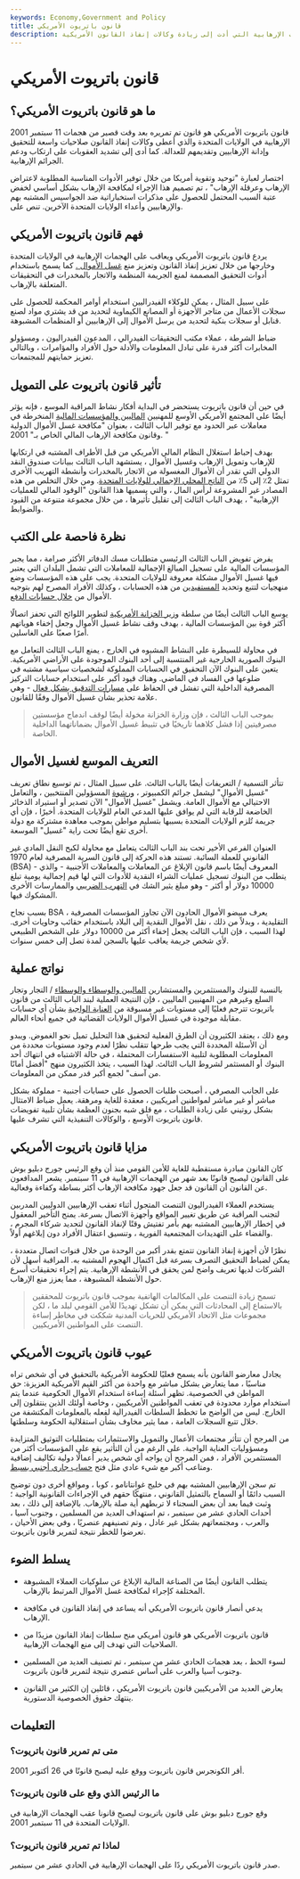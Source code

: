 ```yaml
---
keywords: Economy,Government and Policy
title: قانون باتريوت الأمريكي
description: قانون باتريوت الأمريكي هو قانون تم تمريره بعد فترة وجيزة من 11 سبتمبر 2001 ، والهجمات الإرهابية التي أدت إلى زيادة وكالات إنفاذ القانون الأمريكية &amp; # 39 ؛ قوى المخابرات.
---
```


# قانون باتريوت الأمريكي
## ما هو قانون باتريوت الأمريكي؟

قانون باتريوت الأمريكي هو قانون تم تمريره بعد وقت قصير من هجمات 11 سبتمبر 2001 الإرهابية في الولايات المتحدة والذي أعطى وكالات إنفاذ القانون صلاحيات واسعة للتحقيق وإدانة الإرهابيين وتقديمهم للعدالة. كما أدى إلى تشديد العقوبات على ارتكاب ودعم الجرائم الإرهابية.

اختصار لعبارة "توحيد وتقوية أمريكا من خلال توفير الأدوات المناسبة المطلوبة لاعتراض الإرهاب وعرقلة الإرهاب" ، تم تصميم هذا الإجراء لمكافحة الإرهاب بشكل أساسي لخفض عتبة السبب المحتمل للحصول على مذكرات استخباراتية ضد الجواسيس المشتبه بهم والإرهابيين وأعداء الولايات المتحدة الآخرين. تنص على.

## فهم قانون باتريوت الأمريكي

يردع قانون باتريوت الأمريكي ويعاقب على الهجمات الإرهابية في الولايات المتحدة وخارجها من خلال تعزيز إنفاذ القانون وتعزيز منع [غسل الأموال .](/moneylaundering) كما يسمح باستخدام أدوات التحقيق المصممة لمنع الجريمة المنظمة والاتجار بالمخدرات في التحقيقات المتعلقة بالإرهاب.

على سبيل المثال ، يمكن للوكلاء الفيدراليين استخدام أوامر المحكمة للحصول على سجلات الأعمال من متاجر الأجهزة أو المصانع الكيماوية لتحديد من قد يشتري مواد لصنع قنابل أو سجلات بنكية لتحديد من يرسل الأموال إلى الإرهابيين أو المنظمات المشبوهة.

ضباط الشرطة ، عملاء مكتب التحقيقات الفيدرالي ، المدعون الفيدراليون ، ومسؤولو المخابرات أكثر قدرة على تبادل المعلومات والأدلة حول الأفراد والمؤامرات ، وبالتالي تعزيز حمايتهم للمجتمعات.

## تأثير قانون باتريوت على التمويل

في حين أن قانون باتريوت يستحضر في البداية أفكار نشاط المراقبة الموسع ، فإنه يؤثر أيضًا على المجتمع الأمريكي الأوسع للمهنيين [الماليين والمؤسسات المالية](/financialinstitution) المنخرطة في معاملات عبر الحدود مع توفير الباب الثالث ، بعنوان "مكافحة غسل الأموال الدولية وقانون مكافحة الإرهاب المالي الخاص بـ" 2001. "

بهدف إحباط استغلال النظام المالي الأمريكي من قبل الأطراف المشتبه في ارتكابها للإرهاب وتمويل الإرهاب وغسيل الأموال ، يستشهد الباب الثالث ببيانات صندوق النقد الدولي التي تقدر أن الأموال المغسولة من الاتجار بالمخدرات وأنشطة التهريب الأخرى تمثل 2٪ إلى 5٪ من [الناتج المحلي الإجمالي للولايات المتحدة](/gdp). ومن خلال التخلص من هذه المصادر غير المشروعة لرأس المال ، والتي يسميها هذا القانون "الوقود المالي للعمليات الإرهابية" ، يهدف الباب الثالث إلى تقليل تأثيرها ، من خلال مجموعة متنوعة من القيود والضوابط.

## نظرة فاحصة على الكتب

يفرض تفويض الباب الثالث الرئيسي متطلبات مسك الدفاتر الأكثر صرامة ، مما يجبر المؤسسات المالية على تسجيل المبالغ الإجمالية للمعاملات التي تشمل البلدان التي يعتبر فيها غسيل الأموال مشكلة معروفة للولايات المتحدة. يجب على هذه المؤسسات وضع منهجيات لتتبع وتحديد [المستفيدين](/beneficiary) من هذه الحسابات ، وكذلك الأفراد المصرح لهم بتوجيه الأموال من [خلال حسابات الدفع](/payable-through-draft).

يوسع الباب الثالث أيضًا من سلطة [وزير الخزانة الأمريكية](/treasury-secretary) لتطوير اللوائح التي تحفز اتصالًا أكثر قوة بين المؤسسات المالية ، بهدف وقف نشاط غسيل الأموال وجعل إخفاء هوياتهم أمرًا صعبًا على الغاسلين.

في محاولة للسيطرة على النشاط المشبوه في الخارج ، يمنع الباب الثالث التعامل مع البنوك الصورية الخارجية غير المنتسبة إلى أحد البنوك الموجودة على الأراضي الأمريكية. يتعين على البنوك الآن التحقيق في الحسابات المملوكة لشخصيات سياسية مشتبه في ضلوعها في الفساد في الماضي. وهناك قيود أكبر على استخدام حسابات التركيز المصرفية الداخلية التي تفشل في الحفاظ على [مسارات التدقيق بشكل فعال](/audittrail) - وهي علامة تحذير بشأن غسيل الأموال وفقًا للقانون.

> بموجب الباب الثالث ، فإن وزارة الخزانة مخولة أيضًا لوقف اندماج مؤسستين مصرفيتين إذا فشل كلاهما تاريخيًا في تثبيط غسيل الأموال بضماناتهما الداخلية الخاصة.

>

## التعريف الموسع لغسيل الأموال

تتأثر التسمية / التعريفات أيضًا بالباب الثالث. على سبيل المثال ، تم توسيع نطاق تعريف "غسيل الأموال" ليشمل جرائم الكمبيوتر ، [ورشوة](/bribe) المسؤولين المنتخبين ، والتعامل الاحتيالي مع الأموال العامة. ويشمل "غسيل الأموال" الآن تصدير أو استيراد الذخائر الخاضعة للرقابة التي لم يوافق عليها المدعي العام للولايات المتحدة. أخيرًا ، فإن أي جريمة تُلزم الولايات المتحدة بسببها بتسليم مواطن بموجب معاهدة مشتركة مع دولة أخرى تقع أيضًا تحت راية "غسيل" الموسعة.

العنوان الفرعي الأخير تحت بند الباب الثالث يتعامل مع محاولة لكبح النقل المادي غير القانوني للعملة السائبة. تستند هذه الحركة إلى قانون السرية المصرفية لعام 1970 (BSA) - المعروف أيضًا باسم قانون الإبلاغ عن المعاملات والمعاملات الأجنبية - والذي يتطلب من البنوك تسجيل عمليات الشراء النقدية للأدوات التي لها قيم إجمالية يومية تبلغ 10000 دولار أو أكثر - وهو مبلغ يثير الشك في [التهرب الضريبي](/taxevasion) والممارسات الأخرى المشكوك فيها.

بسبب نجاح BSA ، يعرف مبيضو الأموال الحادون الآن تجاوز المؤسسات المصرفية التقليدية ، وبدلاً من ذلك ، نقل الأموال النقدية إلى البلاد باستخدام حقائب وحاويات أخرى. لهذا السبب ، فإن الباب الثالث يجعل إخفاء أكثر من 10000 دولار على الشخص الطبيعي لأي شخص جريمة يعاقب عليها بالسجن لمدة تصل إلى خمس سنوات.

## نواتج عملية

بالنسبة للبنوك والمستثمرين والمستشارين [الماليين والوسطاء والوسطاء](/financialintermediary) / التجار وتجار السلع وغيرهم من المهنيين الماليين ، فإن النتيجة العملية لبند الباب الثالث من قانون باتريوت تترجم فعليًا إلى مستويات غير مسبوقة من [العناية الواجبة](/duediligence) بشأن أي حسابات مقابلة موجودة في غسيل الأموال الولايات القضائية في جميع أنحاء العالم.

ومع ذلك ، يعتقد الكثيرون أن الطرق الفعلية لتحقيق هذا التحليل تميل نحو الغموض. ويبدو أن الأسئلة المحددة التي يجب طرحها تتقلب نظرًا لعدم وجود مستويات محددة من المعلومات المطلوبة لتلبية الاستفسارات المحتملة ، في حالة الاشتباه في انتهاك أحد البنوك أو المستثمر لشروط الباب الثالث. لهذا السبب ، يتخذ الكثيرون منهج "أفضل أمانًا من آسف" لجمع أكبر قدر ممكن من المعلومات.

على الجانب المصرفي ، أصبحت طلبات الحصول على حسابات أجنبية - مملوكة بشكل مباشر أو غير مباشر لمواطنين أمريكيين ، معقدة للغاية ومرهقة. يعمل ضباط الامتثال بشكل روتيني على زيادة الطلبات ، مع قلق شبه بجنون العظمة بشأن تلبية تفويضات قانون باتريوت الأوسع ، والوكالات التنفيذية التي تشرف عليها.

## مزايا قانون باتريوت الأمريكي

كان القانون مبادرة مستقطبة للغاية للأمن القومي منذ أن وقع الرئيس جورج دبليو بوش على القانون ليصبح قانونًا بعد شهر من الهجمات الإرهابية في 11 سبتمبر. يشعر المدافعون عن القانون أن القانون قد جعل جهود مكافحة الإرهاب أكثر بساطة وكفاءة وفعالية.

يستخدم العملاء الفيدراليون التنصت المتجول أثناء تعقب الإرهابيين الدوليين المدربين لتجنب المراقبة عن طريق تغيير المواقع وأجهزة الاتصال بسرعة. يمنح التأخير المعقول في إخطار الإرهابيين المشتبه بهم بأمر تفتيش وقتًا لإنفاذ القانون لتحديد شركاء المجرم ، والقضاء على التهديدات المجتمعية الفورية ، وتنسيق اعتقال الأفراد دون إبلاغهم أولاً.

نظرًا لأن أجهزة إنفاذ القانون تتمتع بقدر أكبر من الوحدة من خلال قنوات اتصال متعددة ، يمكن لضباط التحقيق التصرف بسرعة قبل اكتمال الهجوم المشتبه به. المراقبة أسهل لأن الشركات لديها تعريف واضح لمن يحقق في الأنشطة الإرهابية. يتم إجراء تحقيقات أسرع حول الأنشطة المشبوهة ، مما يعزز منع الإرهاب.

> تسمح زيادة التنصت على المكالمات الهاتفية بموجب قانون باتريوت للمحققين بالاستماع إلى المحادثات التي يمكن أن تشكل تهديدًا للأمن القومي لبلد ما ، لكن مجموعات مثل الاتحاد الأمريكي للحريات المدنية شككت في مخاطر إساءة التنصت على المواطنين الأمريكيين.

>

## عيوب قانون باتريوت الأمريكي

يجادل معارضو القانون بأنه يسمح فعليًا للحكومة الأمريكية بالتحقيق في أي شخص تراه مناسبًا ، مما يتعارض بشكل مباشر مع واحدة من أكثر القيم الأمريكية العزيزة: حق المواطن في الخصوصية. تظهر أسئلة إساءة استخدام الأموال الحكومية عندما يتم استخدام موارد محدودة في تعقب المواطنين الأمريكيين ، وخاصة أولئك الذين ينتقلون إلى الخارج. ليس من الواضح ما تخطط السلطات الفيدرالية لفعله بالمعلومات المكتشفة من خلال تتبع السجلات العامة ، مما يثير مخاوف بشأن استقلالية الحكومة وسلطتها.

من المرجح أن تتأثر مجتمعات الأعمال والتمويل والاستثمارات بمتطلبات التوثيق المتزايدة ومسؤوليات العناية الواجبة. على الرغم من أن التأثير يقع على المؤسسات أكثر من المستثمرين الأفراد ، فمن المرجح أن يواجه أي شخص يدير أعمالًا دولية تكاليف إضافية ومتاعب أكبر مع شيء عادي مثل فتح [حساب جاري أجنبي بسيط](/checkingaccount).

تم سجن الإرهابيين المشتبه بهم في خليج غوانتانامو ، كوبا ، ومواقع أخرى دون توضيح السبب دائمًا أو السماح بالتمثيل القانوني ، منتهكًا حقهم في الإجراءات القانونية الواجبة ؛ وثبت فيما بعد أن بعض السجناء لا تربطهم أية صلة بالإرهاب. بالإضافة إلى ذلك ، بعد أحداث الحادي عشر من سبتمبر ، تم استهداف العديد من المسلمين ، وجنوب آسيا ، والعرب ، ومجتمعاتهم بشكل غير عادل ، وتم تصنيفهم عنصريًا ، وفي بعض الأحيان ، تعرضوا للخطر نتيجة لتمرير قانون باتريوت.

## يسلط الضوء

- يتطلب القانون أيضًا من الصناعة المالية الإبلاغ عن سلوكيات العملاء المشبوهة المختلفة كإجراء لمكافحة غسل الأموال المرتبط بالإرهاب.

- يدعي أنصار قانون باتريوت الأمريكي أنه يساعد في إنفاذ القانون في مكافحة الإرهاب.

- قانون باتريوت الأمريكي هو قانون أمريكي منح سلطات إنفاذ القانون مزيدًا من الصلاحيات التي تهدف إلى منع الهجمات الإرهابية.

- لسوء الحظ ، بعد هجمات الحادي عشر من سبتمبر ، تم تصنيف العديد من المسلمين وجنوب آسيا والعرب على أساس عنصري نتيجة لتمرير قانون باتريوت.

- يعارض العديد من الأمريكيين قانون باتريوت الأمريكي ، قائلين إن الكثير من القانون ينتهك حقوق الخصوصية الدستورية.

## التعليمات

### متى تم تمرير قانون باتريوت؟

أقر الكونجرس قانون باتريوت ووقع عليه ليصبح قانونًا في 26 أكتوبر 2001.

### ما الرئيس الذي وقع على قانون باتريوت؟

وقع جورج دبليو بوش على قانون باتريوت ليصبح قانونا عقب الهجمات الإرهابية فى الولايات المتحدة فى 11 سبتمبر 2001.

### لماذا تم تمرير قانون باتريوت؟

صدر قانون باتريوت الأمريكي ردًا على الهجمات الإرهابية في الحادي عشر من سبتمبر.

